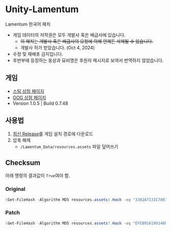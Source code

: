 # Unity-Lamentum

Lamentum 한국어 패치

- 게임 데이터의 저작권은 모두 개발사 혹은 배급사에 있습니다.
  - ~~이 패치는 개발사 혹은 배급사의 요청에 의해 언제든 삭제될 수 있습니다.~~
  - 개발사 허가 받았습니다. (Oct 4, 2024)
- 수정 및 재배포 금지입니다.
- 후반부에 등장하는 동상과 묘비명은 후원자 메시지로 보여서 번역하지 않았습니다.

## 게임

- [스팀 상점 페이지](https://store.steampowered.com/app/1033950/Lamentum/)
- [GOG 상점 페이지](https://www.gog.com/en/game/lamentum)
- Version 1.0.5 | Build 0.7.48

## 사용법

1. [최신 Release](https://github.com/killterm/Unity-Lamentum/releases)를 게임 설치 경로에 다운로드
2. 압축 해제
   - `/Lamentum_Data/resources.assets` 파일 덮어쓰기

## Checksum

아래 명령의 결과값이 `True`여야 함.

### Original

```ps1
(Get-FileHash -Algorithm MD5 resources.assets).Hash -eq "3382A7131C78013BAC87D36F2719C008"
```

### Patch

```ps1
(Get-FileHash -Algorithm MD5 resources.assets).Hash -eq "EFE8916109140FBCE937D1320659CCE4"
```

